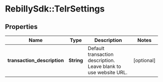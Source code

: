 # RebillySdk::TelrSettings

## Properties
Name | Type | Description | Notes
------------ | ------------- | ------------- | -------------
**transaction_description** | **String** | Default transaction description. Leave blank to use website URL. | [optional] 

